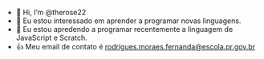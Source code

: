 - 👋 Hi, I’m @therose22
- 👀 Eu estou interessado em aprender a programar novas linguagens.
- 🌱  Eu estou apredendo a programar recentemente a linguagem de  JavaScript e Scratch.
-  👍  Meu email de contato é rodrigues.moraes.fernanda@escola.pr.gov.br
